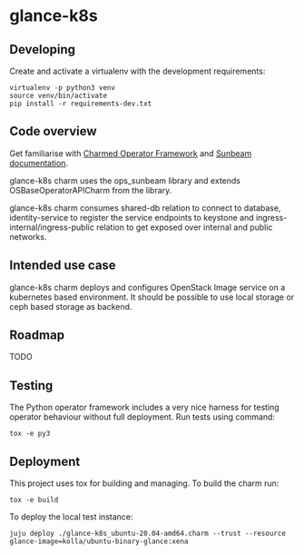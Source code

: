 # glance-k8s

## Developing

Create and activate a virtualenv with the development requirements:

    virtualenv -p python3 venv
    source venv/bin/activate
    pip install -r requirements-dev.txt

## Code overview

Get familiarise with [Charmed Operator Framework](https://juju.is/docs/sdk)
and [Sunbeam documentation](sunbeam-docs).

glance-k8s charm uses the ops\_sunbeam library and extends
OSBaseOperatorAPICharm from the library.

glance-k8s charm consumes shared-db relation to connect to database,
identity-service to register the service endpoints to keystone
and ingress-internal/ingress-public relation to get exposed over
internal and public networks.

## Intended use case

glance-k8s charm deploys and configures OpenStack Image service
on a kubernetes based environment. It should be possible to use
local storage or ceph based storage as backend.

## Roadmap

TODO

## Testing

The Python operator framework includes a very nice harness for testing
operator behaviour without full deployment. Run tests using command:

    tox -e py3

## Deployment

This project uses tox for building and managing. To build the charm
run:

    tox -e build

To deploy the local test instance:

    juju deploy ./glance-k8s_ubuntu-20.04-amd64.charm --trust --resource glance-image=kolla/ubuntu-binary-glance:xena

<!-- LINKS -->

[sunbeam-docs]: https://opendev.org/openstack/charm-ops-sunbeam/src/branch/main/README.rst
